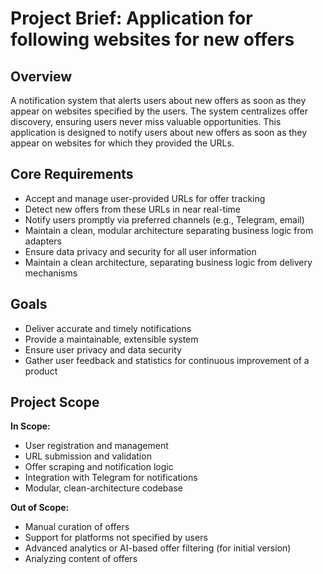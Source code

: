 # Project Brief: Application for following websites for new offers

## Overview
A notification system that alerts users about new offers as soon as they appear on websites specified by the users. The system centralizes offer discovery, ensuring users never miss valuable opportunities. This application is designed to notify users about new offers as soon as they appear on websites for which they provided the URLs.

## Core Requirements
- Accept and manage user-provided URLs for offer tracking
- Detect new offers from these URLs in near real-time
- Notify users promptly via preferred channels (e.g., Telegram, email)
- Maintain a clean, modular architecture separating business logic from adapters
- Ensure data privacy and security for all user information
- Maintain a clean architecture, separating business logic from delivery mechanisms

## Goals
- Deliver accurate and timely notifications
- Provide a maintainable, extensible system
- Ensure user privacy and data security
- Gather user feedback and statistics for continuous improvement of a product

## Project Scope
**In Scope:**
- User registration and management
- URL submission and validation
- Offer scraping and notification logic
- Integration with Telegram for notifications
- Modular, clean-architecture codebase

**Out of Scope:**
- Manual curation of offers
- Support for platforms not specified by users
- Advanced analytics or AI-based offer filtering (for initial version)
- Analyzing content of offers
